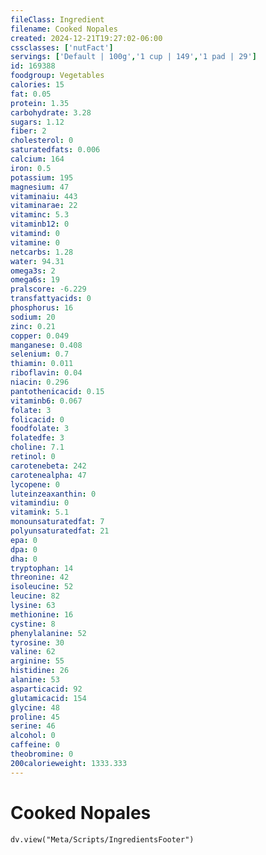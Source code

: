 ```yaml
---
fileClass: Ingredient
filename: Cooked Nopales
created: 2024-12-21T19:27:02-06:00
cssclasses: ['nutFact']
servings: ['Default | 100g','1 cup | 149','1 pad | 29']
id: 169388
foodgroup: Vegetables
calories: 15
fat: 0.05
protein: 1.35
carbohydrate: 3.28
sugars: 1.12
fiber: 2
cholesterol: 0
saturatedfats: 0.006
calcium: 164
iron: 0.5
potassium: 195
magnesium: 47
vitaminaiu: 443
vitaminarae: 22
vitaminc: 5.3
vitaminb12: 0
vitamind: 0
vitamine: 0
netcarbs: 1.28
water: 94.31
omega3s: 2
omega6s: 19
pralscore: -6.229
transfattyacids: 0
phosphorus: 16
sodium: 20
zinc: 0.21
copper: 0.049
manganese: 0.408
selenium: 0.7
thiamin: 0.011
riboflavin: 0.04
niacin: 0.296
pantothenicacid: 0.15
vitaminb6: 0.067
folate: 3
folicacid: 0
foodfolate: 3
folatedfe: 3
choline: 7.1
retinol: 0
carotenebeta: 242
carotenealpha: 47
lycopene: 0
luteinzeaxanthin: 0
vitamindiu: 0
vitamink: 5.1
monounsaturatedfat: 7
polyunsaturatedfat: 21
epa: 0
dpa: 0
dha: 0
tryptophan: 14
threonine: 42
isoleucine: 52
leucine: 82
lysine: 63
methionine: 16
cystine: 8
phenylalanine: 52
tyrosine: 30
valine: 62
arginine: 55
histidine: 26
alanine: 53
asparticacid: 92
glutamicacid: 154
glycine: 48
proline: 45
serine: 46
alcohol: 0
caffeine: 0
theobromine: 0
200calorieweight: 1333.333
---
```


# Cooked Nopales

```dataviewjs
dv.view("Meta/Scripts/IngredientsFooter")
```